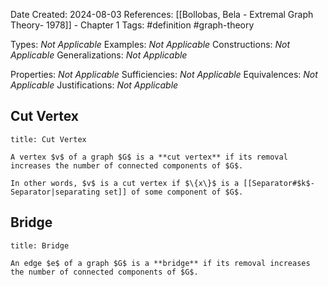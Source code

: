 Date Created: 2024-08-03
References: [[Bollobas, Bela - Extremal Graph Theory- 1978]] - Chapter 1
Tags: #definition #graph-theory 

Types: <i>Not Applicable</i>
Examples: <i>Not Applicable</i>
Constructions: <i>Not Applicable</i>
Generalizations: <i>Not Applicable</i>

Properties: <i>Not Applicable</i>
Sufficiencies: <i>Not Applicable</i>
Equivalences: <i>Not Applicable</i>
Justifications: <i>Not Applicable</i>

## Cut Vertex

```ad-definition
title: Cut Vertex

A vertex $v$ of a graph $G$ is a **cut vertex** if its removal increases the number of connected components of $G$.

In other words, $v$ is a cut vertex if $\{x\}$ is a [[Separator#$k$-Separator|separating set]] of some component of $G$.

```

## Bridge

```ad-definition
title: Bridge

An edge $e$ of a graph $G$ is a **bridge** if its removal increases the number of connected components of $G$.
```
